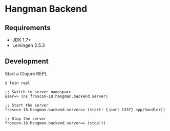 
# Hangman Backend

## Requirements

* JDK 1.7+
* Leiningen 2.5.3

## Development

Start a Clojure REPL

```
$ lein repl

;; Switch to server namespace
user=> (ns froscon-18.hangman.backend.server)

;; Start the server
froscon-18.hangman.backend.server=> (start! {:port 1337} app/handler))

;; Stop the server
froscon-18.hangman.backend.server=> (stop!))
```
